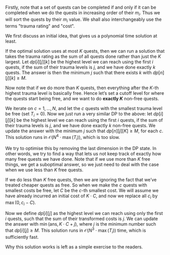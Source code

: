 Firstly, note that a set of quests can be completed if and only if it can be completed when we do the quests in increasing order of their $m_i$. Thus we will sort the quests by their $m_i$ value. We shall also interchangeably use the terms "trauma rating" and "cost".

We first discuss an initial idea, that gives us a polynomial time solution at least.

If the optimal solution uses at most $K$ quests, then we can run a solution that takes the trauma rating as the sum of all quests done rather than just the $K$ largest. Let $dp[i][j][k]$ be the highest level we can reach using the first $i$ quests, if the sum of their trauma levels is $j$, and we have done exactly $k$ quests. The answer is then the minimum $j$ such that there exists $k$ with $dp[n][j][k] \ge M$.

Now note that if we do more than $K$ quests, then everything after the $K$-th highest trauma level is basically free. Hence let’s set a cutoff level for where the quests start being free, and we want to do **exactly $K$** non-free quests.

We iterate on $c = 1, \ldots, N$, and let the $c$ quests with the smallest trauma level be free (set $T_i = 0$). Now we just run a very similar DP to the above: let $dp[i][j][k]$ be the highest level we can reach using the first $i$ quests, if the sum of their trauma levels is $j$, and we have done exactly $k$ non-free quests. We update the answer with the minimum $j$ such that $dp[n][j][K] \ge M$, for each $c$. This solution runs in $\mathcal{O}(N^4 \cdot \max(T_i))$, which is too slow.

We try to optimise this by removing the last dimension in the DP state. In other words, we try to find a way that lets us not keep track of exactly how many free quests we have done. Note that if we use more than $K$ free things, we get a suboptimal answer, so we just need to deal with the case when we use less than $K$ free quests.

If we do less than $K$ free quests, then we are ignoring the fact that we’ve treated cheaper quests as free. So when we make the $c$ quests with smallest costs be free, let $C$ be the $c$-th smallest cost. We will assume we have already incurred an initial cost of $K \cdot C$, and now we replace all $c_i$ by $\max(0, c_i - C)$.

Now we define $dp[i][j]$ as the highest level we can reach using only the first $i$ quests, such that the sum of their transformed costs is $j$. We can update the answer with $\min(\text{ans}, K \cdot C + j)$, where $j$ is the minimum number such that $dp[i][j] \ge M$. This solution runs in $\mathcal{O}(N^3 \cdot \max(T_i))$ time, which is sufficiently fast.

Why this solution works is left as a simple exercise to the readers.
